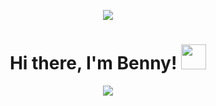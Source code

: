 <p align="center">
  <img src="https://media3.giphy.com/media/13FrpeVH09Zrb2/giphy.gif" width=""/>
</p>

<h1 align="center">Hi there, I'm Benny!
  <img src="https://media.giphy.com/media/hvRJCLFzcasrR4ia7z/giphy.gif" width="40">
</h1>

<p align="center">
  <img src="https://streak-stats.demolab.com/?user=benny123tw">
</p>